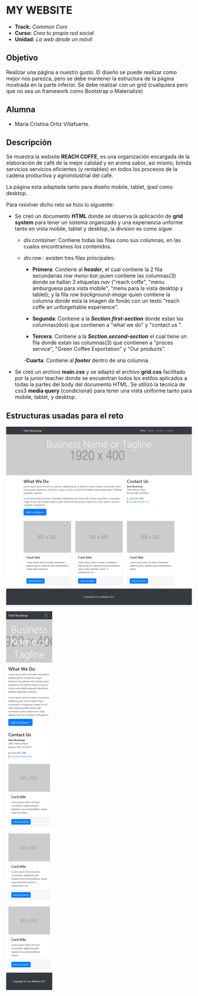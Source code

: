 # MY WEBSITE

* **Track:** _Common Core_
* **Curso:** _Crea tu propia red social_
* **Unidad:** _La web desde un móvil_

## Objetivo
Realizar una página a nuestro gusto. El diseño se puede realizar como mejor nos parezca, pero se debe mantener la estructura de la página mostrada en la parte inferior. Se debe realizar con un grid (cualquiera pero que no sea un framework como Bootstrap o Materialize)

## Alumna
* Maria Cristina Ortiz Villafuerte.

## Descripción

Se muestra la website **REACH COFFE**, es una organización encargada de la  elaboración de café de la mejor calidad y en aroma sabor, asi mismo, brinda servicios servicios eficientes (y rentables) en todos los procesos de la cadena productiva y agroindustrial del café.

La página esta adaptada tanto para diseño mobile, tablet, ipad como desktop.

Para resolver dicho reto se hizo lo siguiente:

* Se creó un documento **HTML** donde se observa la aplicación de **grid system** para tener un sistema organizado y una experiencia unforme tanto en vista mobile, tablet y desktop, la division es como sigue:

  - _div.container_: Contiene todas las filas cono sus columnas, en las cuales encontramos los contenidos.

  - _div.row_  : existen tres filas principales:

    - **Primera**: Contiene al _**header**_, el cual contiene la 2 fila secundarias _row menu-bar_,quien contiene las columnas(3) donde se hallan 3 etiquetas _nav_ ("reach coffe", "menu amburguesa para vista mobile", "menu para la vista desktop y tablet); y la fila _row background-image_ quien contiene la columna donde esta la imagen de fondo con un texto "reach coffe an unforgettable experience".

    - **Segunda**: Contiene a la _**Section.first-section**_ donde estan las columnas(dos) que contienen a "what we do" y "contact us ".

    - **Tercera**: Contiene a la _**Section.second-section**_ el cual tiene un fila donde estan las columnas(3) que contienen a "proces service", "Green Coffee Exportation" y "Our products".

    -**Cuarta**: Contiene al _**footer**_ dentro de una columna.

* Se creó un archivo **main.css** y se adaptó el archivo **grid.css** facilitado por la junior teacher donde se encuentran todos los estilos aplicados a todas la partes del body del documento HTML. Se utilizó la técnica de css3 **media query** (condicional) para tener una vista uniforme tanto para mobile, tablet, y desktop.


## Estructuras usadas para el reto

![my pagina.desktop](assets/docs/desktop.png)

![my pagina.mobile](assets/docs/mobile.png)

